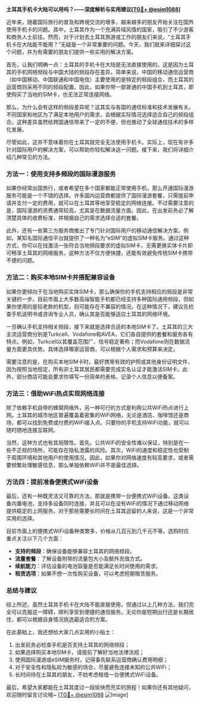 **土耳其手机卡大陆可以用吗？——深度解析与实用建议[[TG💪+ @esim1088](https://t.me/s/esim1088)]**

近年来，随着国际旅行的普及和跨境交流的增多，越来越多的朋友开始关注在国外使用手机卡的问题。其中，土耳其作为一个充满异域风情的国家，吸引了不少游客和商务人士前往。然而，对于计划去土耳其旅游或工作的朋友们来说，“土耳其手机卡在大陆能不能用？”无疑是一个非常重要的问题。今天，我们就来详细探讨这个问题，并为有需要的朋友们提供一些实用的解决方案。

首先，让我们明确一点：土耳其的手机卡在大陆是无法直接使用的。这是因为土耳其的手机网络频段与中国大陆的频段存在差异。简单来说，中国的移动通信运营商（如中国移动、中国联通和中国电信）主要使用的是特定的频段组合，而土耳其的运营商则采用不同的频段配置。因此，如果你带一部普通的中国手机到土耳其，即使购买了当地的SIM卡，也无法正常连接网络。

那么，为什么会有这样的频段差异呢？这其实与各国的通信标准和技术发展有关。不同国家和地区为了满足本地用户的需求，会根据实际情况选择适合自己的频段组合。这种差异虽然给跨国通信带来了一定的不便，但也推动了全球通信技术的多样化发展。

尽管如此，这并不意味着你在土耳其就完全无法使用手机卡。实际上，现在有许多针对国际用户的解决方案，可以帮助你轻松解决这一问题。接下来，我们将详细介绍几种常见的方法。

### 方法一：使用支持多频段的国际漫游服务

如果你经常出国旅行，或者希望在多个国家都能正常使用手机，那么开通国际漫游服务可能是一个不错的选择。许多国内运营商都提供了国际漫游套餐，只需提前申请并支付一定的费用，就可以在土耳其等地享受稳定的网络连接。不过需要注意的是，国际漫游的资费通常较高，尤其是在数据流量方面。因此，在出发前务必了解清楚具体的收费标准，并根据自己的需求选择合适的套餐。

此外，还有一些第三方服务商推出了专门针对国际用户的移动通信解决方案。例如，某知名国际通信平台就提供了一种名为“eSIM”的虚拟SIM卡服务。通过这种方式，你可以在线激活一张符合当地频段要求的虚拟SIM卡，无需更换实体卡片即可畅享土耳其的网络服务。这种方法不仅方便快捷，还能有效避免传统SIM卡携带不便的问题。

### 方法二：购买本地SIM卡并搭配兼容设备

如果你更倾向于在当地购买实体SIM卡，那么确保你的手机支持相应的频段是非常关键的一步。目前市面上大多数高端智能手机都已经支持多种国际通用频段，但如果你使用的是较老款的机型，则可能存在不兼容的情况。在这种情况下，建议先检查手机说明书或咨询专业人员，确认其是否能够适应土耳其的网络环境。

一旦确认手机支持相关频段，接下来就是选择合适的本地SIM卡了。土耳其的三大主流运营商分别是Turkcell、Vodafone和AVEA，它们各自提供的套餐和服务各有特点。例如，Turkcell以其覆盖范围广、信号稳定著称；而Vodafone则在数据流量方面更具优势。具体选择哪家运营商，可以根据个人需求和预算来决定。

需要注意的是，在购买本地SIM卡时，最好携带有效的护照或其他身份证明文件，因为按照当地规定，所有非土耳其居民都需要完成实名认证才能激活SIM卡。此外，部分商店可能会要求你填写一份简单的表格，记录个人信息以便备案。

### 方法三：借助WiFi热点实现网络连接

除了依赖手机自带的蜂窝网络外，另一种可行的方式是利用公共WiFi热点进行上网。土耳其的城市地区普遍覆盖着密集的WiFi网络，无论是酒店、咖啡馆还是商场，都可以找到免费或付费的WiFi接入点。只要你的手机支持WiFi功能，就可以随时随地连接互联网。

当然，这种方式也有其局限性。首先，公共WiFi的安全性难以保证，特别是在一些不正规的场所，可能存在隐私泄露的风险。其次，WiFi的速度和稳定性也受制于周围环境和其他用户的使用情况。因此，如果你对网络速度有较高要求，或者需要频繁处理敏感信息，那么单独依赖WiFi并不是最佳选择。

### 方法四：提前准备便携式WiFi设备

最后，还有一种既灵活又可靠的方法，那就是携带一台便携式WiFi设备。这类设备内置电池，支持多设备同时连接，并且可以在没有WiFi的情况下通过移动网络提供稳定的上网服务。对于那些需要长时间在土耳其逗留的人来说，这是一个非常实用的选择。

目前市面上的便携式WiFi设备种类繁多，价格从几百元到几千元不等。选购时应重点关注以下几个方面：

- **支持的频段**：确保设备能够兼容土耳其的网络频段。
- **流量套餐**：了解设备附带的流量包大小及额外充值方式。
- **续航能力**：评估设备的电池容量是否能满足长时间使用的需求。
- **租赁选项**：如果不想一次性购买设备，可以考虑短期租赁服务。

### 总结与建议

综上所述，虽然土耳其手机卡在大陆不能直接使用，但通过以上几种方法，我们完全可以克服这一障碍，顺利享受到便捷的通信服务。无论你是短期出行还是长期居住，都可以根据自身情况挑选最适合的方案。

在此基础上，我还想给大家几点实用的小贴士：

1. 出发前务必检查手机是否支持土耳其的网络频段；
2. 如果选择购买本地SIM卡，请提前了解好当地法律法规；
3. 使用国际漫游或eSIM服务时，记得事先联系运营商确认费用明细；
4. 对于安全性和隐私较为敏感的场合，尽量避免连接未知的公共WiFi；
5. 长时间待在土耳其的朋友，不妨考虑租借一台便携式WiFi设备。

最后，希望大家都能在土耳其度过一段愉快而充实的旅程！如果你还有其他疑问，欢迎随时留言讨论哦~ [[TG💪+ @esim1088](https://t.me/s/esim1088) ![Image](https://i.postimg.cc/4NQfJmqS/Snipaste-2025-05-13-00-14-12.png)]